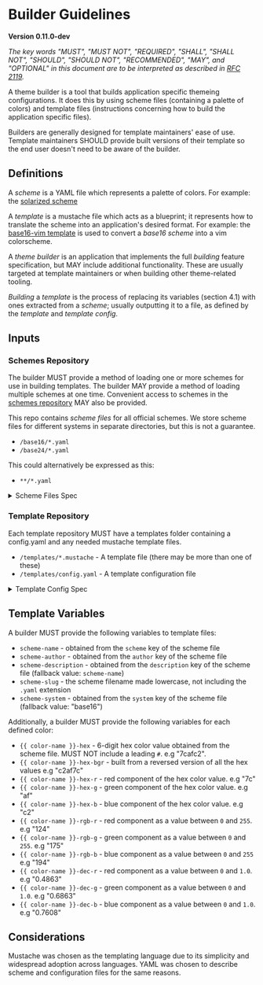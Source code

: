 # Builder Guidelines
**Version 0.11.0-dev**

*The key words "MUST", "MUST NOT", "REQUIRED", "SHALL", "SHALL NOT", "SHOULD",
"SHOULD NOT", "RECOMMENDED",  "MAY", and "OPTIONAL" in this document are to be
interpreted as described in [RFC 2119](https://datatracker.ietf.org/doc/html/rfc2119).*

A theme builder is a tool that builds application specific themeing configurations. It does this by using scheme files (containing a palette of colors) and template files (instructions concerning how to build the application specific files).

Builders are generally designed for template maintainers' ease of use. Template maintainers SHOULD provide built versions of their template so the end user doesn't need to be aware of the builder.

## Definitions

A _scheme_ is a YAML file which represents a palette of colors. For
example: the [solarized
scheme](https://github.com/base16-project/base16-schemes/blob/main/solarized-dark.yaml)

A _template_ is a mustache file which acts as a blueprint; it represents
how to translate the scheme into an application's desired format. For example: the [base16-vim
template](https://github.com/base16-project/base16-vim/blob/main/templates/default.mustache)
is used to convert a _base16 scheme_ into a vim colorscheme.

A _theme builder_ is an application that implements the full _building_
feature specification, but MAY include additional functionality. These are
usually targeted at template maintainers or when building other theme-related tooling.

_Building_ a _template_ is the process of replacing its variables (section 4.1)
with ones extracted from a _scheme_; usually outputting it to a file, as
defined by the _template_ and _template config_.

## Inputs

### Schemes Repository

The builder MUST provide a method of loading one or more schemes for use in building templates. The builder MAY provide a method of loading multiple schemes at one time. Convenient access to schemes in the [schemes repository](https://github.com/base16-project/base16-schemes) MAY also be provided.

This repo contains _scheme files_ for all official schemes. We store scheme files for different systems in separate directories, but this is not a guarantee.

- `/base16/*.yaml`
- `/base24/*.yaml`

This could alternatively be expressed as this:

- `**/*.yaml`

<details>
  <summary>Scheme Files Spec</summary>

Scheme files have the following structure:

    scheme: "Scheme Name"
    author: "Scheme Author"
    description: "a short description of the scheme"
    system: base17
    palette:
      base00: "#000000"
      base01: "#111111"
      base02: "#222222"
      base03: "#333333"
      base04: "#444444"
      base05: "#555555"
      base06: "#666666"
      base07: "#777777"
      base08: "#888888"
      base09: "#999999"
      base0A: "#aaaaaa"
      base0B: "#bbbbbb"
      base0C: "#cccccc"
      base0D: "#dddddd"
      base0E: "#eeeeee"
      base0F: "#ffffff"

- Hexadecimal color values MUST be preceded by a "#". (except in `base16` where this is optional)
- Hexadecimal color values are case insensitive.
- If `system` is not provided the builder will assume `base16`. (note: `base16` is not a valid system to specify though since the base16 spec itself does not allow for a `system` key)
- In previous versions of the spec, all the base16 colors were defined as top-level keys, so builders SHOULD support old style base16 schemes as well.

</details>

### Template Repository

Each template repository MUST have a templates folder containing a config.yaml and any needed mustache template files.

- `/templates/*.mustache` - A template file (there may be more than one of these)
- `/templates/config.yaml` - A template configuration file

<details>
  <summary>Template Config Spec</summary>

These files have the following structure:

    default:
      supported-systems: [base16]
      filename: "output-directory-name/{{ scheme-system }}-{{ scheme-slug }}.file-extension"

    additional:
      extension: .another-extension
      output: output-directory-name

This example specifies that a Builder is to parse two template files: `templates/default.mustache` and `templates/additional.mustache`.

`filename` defines a mustache template which returns a filename relative to the template repository's root directory. All the [template variables](#template-variables) listed below are available.

`extension` and `output` are legacy options and SHOULD NOT be used by templates. If `filename` is not specified, the output filename will be `{{ output }}/{{ scheme-system }}-{{ scheme-slug }}.{{ extension }}` and will also be relative to the template repository's root directory.

As an example, the above config will output the following files for the `base16` `default-dark` color scheme:

- `output-directory-name/base16-default-dark.file-extension`, built from `default.mustache`
- `output-directory-name/base16-default-dark.another-extension`, built from `additional.mustache`.

</details>

## Template Variables

A builder MUST provide the following variables to template files:

- `scheme-name` - obtained from the `scheme` key of the scheme file
- `scheme-author` - obtained from the `author` key of the scheme file
- `scheme-description` - obtained from the `description` key of the scheme file (fallback value: `scheme-name`)
- `scheme-slug` - the scheme filename made lowercase, not including the `.yaml` extension
- `scheme-system` - obtained from the `system` key of the scheme file (fallback value: "base16")

Additionally, a builder MUST provide the following variables for each defined color:

- `{{ color-name }}-hex` - 6-digit hex color value obtained from the scheme file. MUST NOT include a leading `#`. e.g "7cafc2".
- `{{ color-name }}-hex-bgr` - built from a reversed version of all the hex values e.g "c2af7c"
- `{{ color-name }}-hex-r` - red component of the hex color value. e.g "7c"
- `{{ color-name }}-hex-g` - green component of the hex color value. e.g "af"
- `{{ color-name }}-hex-b` - blue component of the hex color value. e.g "c2"
- `{{ color-name }}-rgb-r` - red component as a value between `0` and `255`. e.g "124"
- `{{ color-name }}-rgb-g` - green component as a value between `0` and `255`. e.g "175"
- `{{ color-name }}-rgb-b` - blue component as a value between `0` and `255` e.g "194"
- `{{ color-name }}-dec-r` - red component as a value between `0` and `1.0`. e.g "0.4863"
- `{{ color-name }}-dec-g` - green component as a value between `0` and `1.0`. e.g "0.6863"
- `{{ color-name }}-dec-b` - blue component as a value between `0` and `1.0`. e.g "0.7608"

## Considerations

Mustache was chosen as the templating language due to its simplicity and widespread adoption across languages. YAML was chosen to describe scheme and configuration files for the same reasons.
